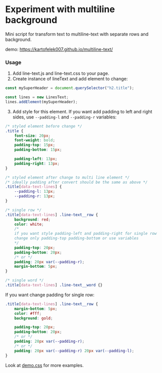 # Experiment with multiline background
Mini script for transform text to multiline-text with separate rows and background.

demo: https://kartofelek007.github.io/multiline-text/

### Usage
1. Add line-text.js and line-text.css to your page.
2. Create instance of lineText and add element to change:
```js
const mySuperHeader = document.querySelector("h2.title");

const lines = new LinesText;
lines.addElement(mySuperHeader);
```


3. Add style for this element. If you want add padding to left and right sides, use `--padding-l` and `--padding-r` variables:

```css
/* styled element before change */
.title {
    font-size: 20px;
    font-weight: bold;
    padding-top: 15px;
    padding-bottom: 15px;

    padding-left: 13px;
    padding-right: 13px;
}

/* styled element after change to multi line element */
/* ideally padding after convert should be the same as above */
.title[data-text-lines] {
    --padding-l: 13px;
    --padding-r: 13px;
}

/* single row */
.title[data-text-lines] .line-text__row {
    background: red;
    color: white;
    /*
    if you want style padding-left and padding-right for single row
    change only padding-top padding-bottom or use variables
    */
    padding-top: 20px;
    padding-bottom: 20px;
    /* or */
    padding: 20px var(--padding-r);
    margin-bottom: 5px;
}

/* single word */
.title[data-text-lines] .line-text__word {}
```

If you want change padding for single row:

```css
.title[data-text-lines] .line-text__row {
    margin-bottom: 5px;
    color: #fff;
    background: gold;

    padding-top: 20px;
    padding-bottom: 20px;
    /* or */
    padding: 20px var(--padding-r);
    /* or */
    padding: 20px var(--padding-r) 20px var(--padding-l);
}
```

Look at [demo.css](./demo.css) for more examples.